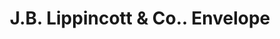 ---
doi: 10.7916/D8HX2QSR
date_other: unknown
date_other_textual: unknown
form: printed ephemera
genre:
- Envelopes
name:
- J.B. Lippincott & Co.
object_in_context_url: https://biggert.cul.columbia.edu/items/view/ave_biggert_01415
subject_hierarchical_geographic:
- Philadelphia, Pennsylvania, United States
subject_name:
- J.B. Lippincott & Co.
title: J.B. Lippincott & Co.. Envelope
sort_title: J.B. Lippincott & Co.. Envelope
call_number: ave_biggert_01415
coordinates:
- 40.00944444444445,-75.13333333333334
pid: ave_biggert_01415
identifiers: ave_biggert_01415
thumbnail: https://derivativo-3.library.columbia.edu/iiif/2/ldpd:344751/full/!256,256/0/native.jpg
permalink: "/biggert/ave_biggert_01415/"
layout: iiif-image-page
---